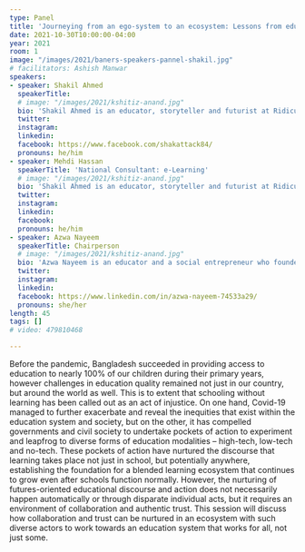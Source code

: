 ```yaml
---
type: Panel
title: 'Journeying from an ego-system to an ecosystem: Lessons from educational communities in Bangladesh'
date: 2021-10-30T10:00:00-04:00
year: 2021
room: 1
image: "/images/2021/baners-speakers-pannel-shakil.jpg"
# facilitators: Ashish Manwar
speakers:
- speaker: Shakil Ahmed
  speakerTitle: 
  # image: "/images/2021/kshitiz-anand.jpg"
  bio: 'Shakil Ahmed is an educator, storyteller and futurist at Ridiculous Futures and network coordinator for #NextGenEdu. As a futurist, he has facilitated foresight with diverse organizations, including the futures of health in 2030 with BRAC, the futures of education in 2041 with the Prime Minister’s Office, Bangladesh and the future of work in 2040 with trade unions. His bachelor’s was in Theoretical Physics at the National University of Singapore and his Masters’ was in Educational Leadership and School Improvement at BRAC University. In 2019, he was recognized as a Next Generation Foresight Practitioner by the School of International Futures. '
  twitter: 
  instagram: 
  linkedin: 
  facebook: https://www.facebook.com/shakattack84/
  pronouns: he/him
- speaker: Mehdi Hassan
  speakerTitle: 'National Consultant: e-Learning'   
  # image: "/images/2021/kshitiz-anand.jpg"
  bio: 'Shakil Ahmed is an educator, storyteller and futurist at Ridiculous Futures and network coordinator for #NextGenEdu. As a futurist, he has facilitated foresight with diverse organizations, including the futures of health in 2030 with BRAC, the futures of education in 2041 with the Prime Minister’s Office, Bangladesh and the future of work in 2040 with trade unions. His bachelor’s was in Theoretical Physics at the National University of Singapore and his Masters’ was in Educational Leadership and School Improvement at BRAC University. In 2019, he was recognized as a Next Generation Foresight Practitioner by the School of International Futures. '
  twitter: 
  instagram: 
  linkedin: 
  facebook: 
  pronouns: he/him
- speaker: Azwa Nayeem
  speakerTitle: Chairperson
  # image: "/images/2021/kshitiz-anand.jpg"
  bio: 'Azwa Nayeem is an educator and a social entrepreneur who founded Alokito Hridoy (meaning enlightened soul in Bangla) Foundation and Alokito Teachers with the belief that equitable education is the most powerful tool to break the cycle of poverty and develop enlightened souls. She builds evidence-driven teaching-learning innovations in her low-cost charter school. Then scales the most effective approaches across the country through her teacher development initiative.'
  twitter: 
  instagram: 
  linkedin: 
  facebook: https://www.linkedin.com/in/azwa-nayeem-74533a29/
  pronouns: she/her
length: 45
tags: []
# video: 479810468

---
```


Before the pandemic, Bangladesh succeeded in providing access to education to nearly 100% of our children during their primary years, however challenges in education quality remained not just in our country, but around the world as well. This is to extent that schooling without learning has been called out as an act of injustice. On one hand, Covid-19 managed to further exacerbate and reveal the inequities that exist within the education system and society, but on the other, it has compelled governments and civil society to undertake pockets of action to experiment and leapfrog to diverse forms of education modalities – high-tech, low-tech and no-tech. These pockets of action have nurtured the discourse that learning takes place not just in school, but potentially anywhere, establishing the foundation for a blended learning ecosystem that continues to grow even after schools function normally. However, the nurturing of futures-oriented educational discourse and action does not necessarily happen automatically or through disparate individual acts, but it requires an environment of collaboration and authentic trust. This session will discuss how collaboration and trust can be nurtured in an ecosystem with such diverse actors to work towards an education system that works for all, not just some.